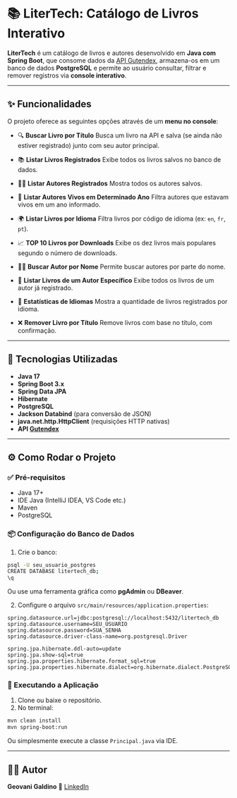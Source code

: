 # 📚 LiterTech: Catálogo de Livros Interativo

**LiterTech** é um catálogo de livros e autores desenvolvido em **Java com Spring Boot**, que consome dados da [API Gutendex](https://gutendex.com/), armazena-os em um banco de dados **PostgreSQL** e permite ao usuário consultar, filtrar e remover registros via **console interativo**.

---

## ✨ Funcionalidades

O projeto oferece as seguintes opções através de um **menu no console**:

* 🔍 **Buscar Livro por Título**
  Busca um livro na API e salva (se ainda não estiver registrado) junto com seu autor principal.

* 📚 **Listar Livros Registrados**
  Exibe todos os livros salvos no banco de dados.

* 👨‍💼 **Listar Autores Registrados**
  Mostra todos os autores salvos.

* 🦳 **Listar Autores Vivos em Determinado Ano**
  Filtra autores que estavam vivos em um ano informado.

* 🌍 **Listar Livros por Idioma**
  Filtra livros por código de idioma (ex: `en`, `fr`, `pt`).

* 📈 **TOP 10 Livros por Downloads**
  Exibe os dez livros mais populares segundo o número de downloads.

* 🧑‍💻 **Buscar Autor por Nome**
  Permite buscar autores por parte do nome.

* 📘 **Listar Livros de um Autor Específico**
  Exibe todos os livros de um autor já registrado.

* 📂 **Estatísticas de Idiomas**
  Mostra a quantidade de livros registrados por idioma.

* ❌ **Remover Livro por Título**
  Remove livros com base no título, com confirmação.

---

## 💠 Tecnologias Utilizadas

* **Java 17**
* **Spring Boot 3.x**
* **Spring Data JPA**
* **Hibernate**
* **PostgreSQL**
* **Jackson Databind** (para conversão de JSON)
* **java.net.http.HttpClient** (requisições HTTP nativas)
* **API [Gutendex](https://gutendex.com/)**

---

## ⚙️ Como Rodar o Projeto

### ✅ Pré-requisitos

* Java 17+
* IDE Java (IntelliJ IDEA, VS Code etc.)
* Maven
* PostgreSQL

### 📦 Configuração do Banco de Dados

1. Crie o banco:

```bash
psql -U seu_usuario_postgres
CREATE DATABASE litertech_db;
\q
```

Ou use uma ferramenta gráfica como **pgAdmin** ou **DBeaver**.

2. Configure o arquivo `src/main/resources/application.properties`:

```properties
spring.datasource.url=jdbc:postgresql://localhost:5432/litertech_db
spring.datasource.username=SEU_USUARIO
spring.datasource.password=SUA_SENHA
spring.datasource.driver-class-name=org.postgresql.Driver

spring.jpa.hibernate.ddl-auto=update
spring.jpa.show-sql=true
spring.jpa.properties.hibernate.format_sql=true
spring.jpa.properties.hibernate.dialect=org.hibernate.dialect.PostgreSQLDialect
```

### 🚀 Executando a Aplicação

1. Clone ou baixe o repositório.
2. No terminal:

```bash
mvn clean install
mvn spring-boot:run
```

Ou simplesmente execute a classe `Principal.java` via IDE.

---

## 👨‍💼 Autor

**Geovani Galdino**
🔗 [LinkedIn](https://www.linkedin.com/in/geovanigaldino/)
